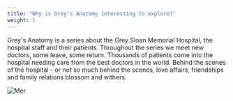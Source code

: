 ```yaml
---
title: "Why is Grey's Anatomy interesting to explore?"
weight: 1
---
```


Grey's Anatomy is a series about the Grey Sloan Memorial Hospital, the hospital staff and their patients. Throughout the series we meet new doctors, some leave, some return. Thousands of patients come into the hospital needing care from the best doctors in the world. Behind the scenes of the hospital - or not so much behind the scenes, love affairs, friendships and family relations blossom and withers.

![Mer](images/grey.jpg)

